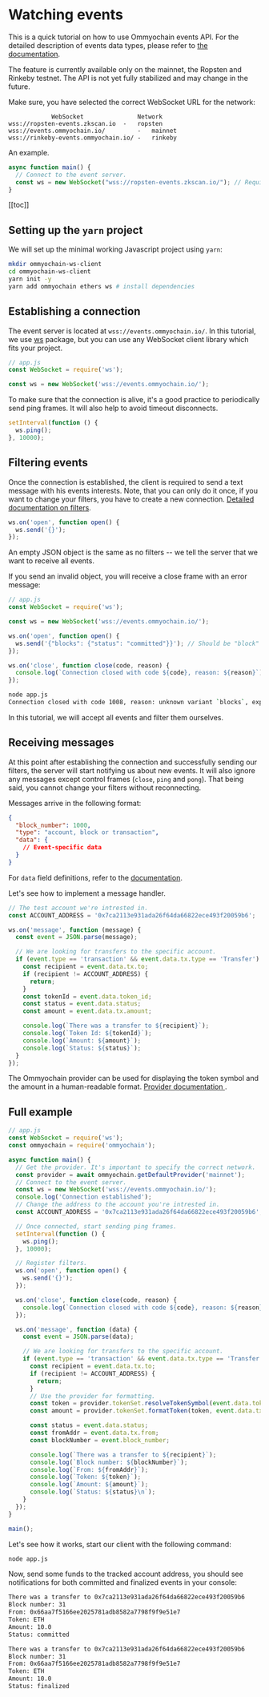 # Watching events

This is a quick tutorial on how to use Ommyochain events API. For the detailed description of events data types, please
refer to [the documentation](../../api/events).

The feature is currently available only on the mainnet, the Ropsten and Rinkeby testnet. The API is not yet fully
stabilized and may change in the future.

Make sure, you have selected the correct WebSocket URL for the network:

```shell
            WebSocket               Network
wss://ropsten-events.zkscan.io  -   ropsten
wss://events.ommyochain.io/         -   mainnet
wss://rinkeby-events.ommyochain.io/ -   rinkeby
```

An example.

```javascript
async function main() {
  // Connect to the event server.
  const ws = new WebSocket("wss://ropsten-events.zkscan.io/"); // Required
}
```

[[toc]]

## Setting up the `yarn` project

We will set up the minimal working Javascript project using `yarn`:

```sh
mkdir ommyochain-ws-client
cd ommyochain-ws-client
yarn init -y
yarn add ommyochain ethers ws # install dependencies
```

## Establishing a connection

The event server is located at `wss://events.ommyochain.io/`. In this tutorial, we use
[ws](https://www.npmjs.com/package/ws) package, but you can use any WebSocket client library which fits your project.

```javascript
// app.js
const WebSocket = require('ws');

const ws = new WebSocket('wss://events.ommyochain.io/');
```

To make sure that the connection is alive, it's a good practice to periodically send ping frames. It will also help to
avoid timeout disconnects.

```javascript
setInterval(function () {
  ws.ping();
}, 10000);
```

## Filtering events

Once the connection is established, the client is required to send a text message with his events interests. Note, that
you can only do it once, if you want to change your filters, you have to create a new connection.
[Detailed documentation on filters](../../api/events/#Filters).

```javascript
ws.on('open', function open() {
  ws.send('{}');
});
```

An empty JSON object is the same as no filters -- we tell the server that we want to receive all events.

If you send an invalid object, you will receive a close frame with an error message:

```javascript
// app.js
const WebSocket = require('ws');

const ws = new WebSocket('wss://events.ommyochain.io/');

ws.on('open', function open() {
  ws.send('{"blocks": {"status": "committed"}}'); // Should be "block"
});

ws.on('close', function close(code, reason) {
  console.log(`Connection closed with code ${code}, reason: ${reason}`);
});
```

```sh
node app.js
Connection closed with code 1008, reason: unknown variant `blocks`, expected one of `account`, `block`, `transaction` at line 1 column 9
```

In this tutorial, we will accept all events and filter them ourselves.

## Receiving messages

At this point after establishing the connection and successfully sending our filters, the server will start notifying us
about new events. It will also ignore any messages except control frames (`close`, `ping` and `pong`). That being said,
you cannot change your filters without reconnecting.

Messages arrive in the following format:

```json
{
  "block_number": 1000,
  "type": "account, block or transaction",
  "data": {
    // Event-specific data
  }
}
```

For `data` field definitions, refer to the [documentation](../../api/events/#Events).

Let's see how to implement a message handler.

```typescript
// The test account we're intrested in.
const ACCOUNT_ADDRESS = '0x7ca2113e931ada26f64da66822ece493f20059b6';

ws.on('message', function (message) {
  const event = JSON.parse(message);

  // We are looking for transfers to the specific account.
  if (event.type == 'transaction' && event.data.tx.type == 'Transfer') {
    const recipient = event.data.tx.to;
    if (recipient != ACCOUNT_ADDRESS) {
      return;
    }
    const tokenId = event.data.token_id;
    const status = event.data.status;
    const amount = event.data.tx.amount;

    console.log(`There was a transfer to ${recipient}`);
    console.log(`Token Id: ${tokenId}`);
    console.log(`Amount: ${amount}`);
    console.log(`Status: ${status}`);
  }
});
```

The Ommyochain provider can be used for displaying the token symbol and the amount in a human-readable format.
[Provider documentation ](../../api/sdk/js/providers).

## Full example

```typescript
// app.js
const WebSocket = require('ws');
const ommyochain = require('ommyochain');

async function main() {
  // Get the provider. It's important to specify the correct network.
  const provider = await ommyochain.getDefaultProvider('mainnet');
  // Connect to the event server.
  const ws = new WebSocket('wss://events.ommyochain.io/');
  console.log('Connection established');
  // Change the address to the account you're intrested in.
  const ACCOUNT_ADDRESS = '0x7ca2113e931ada26f64da66822ece493f20059b6';

  // Once connected, start sending ping frames.
  setInterval(function () {
    ws.ping();
  }, 10000);

  // Register filters.
  ws.on('open', function open() {
    ws.send('{}');
  });

  ws.on('close', function close(code, reason) {
    console.log(`Connection closed with code ${code}, reason: ${reason}`);
  });

  ws.on('message', function (data) {
    const event = JSON.parse(data);

    // We are looking for transfers to the specific account.
    if (event.type == 'transaction' && event.data.tx.type == 'Transfer') {
      const recipient = event.data.tx.to;
      if (recipient != ACCOUNT_ADDRESS) {
        return;
      }
      // Use the provider for formatting.
      const token = provider.tokenSet.resolveTokenSymbol(event.data.token_id);
      const amount = provider.tokenSet.formatToken(token, event.data.tx.amount);

      const status = event.data.status;
      const fromAddr = event.data.tx.from;
      const blockNumber = event.block_number;

      console.log(`There was a transfer to ${recipient}`);
      console.log(`Block number: ${blockNumber}`);
      console.log(`From: ${fromAddr}`);
      console.log(`Token: ${token}`);
      console.log(`Amount: ${amount}`);
      console.log(`Status: ${status}\n`);
    }
  });
}

main();
```

Let's see how it works, start our client with the following command:

```sh
node app.js
```

Now, send some funds to the tracked account address, you should see notifications for both committed and finalized
events in your console:

```sh
There was a transfer to 0x7ca2113e931ada26f64da66822ece493f20059b6
Block number: 31
From: 0x66aa7f5166ee2025781adb8582a7798f9f9e51e7
Token: ETH
Amount: 10.0
Status: committed

There was a transfer to 0x7ca2113e931ada26f64da66822ece493f20059b6
Block number: 31
From: 0x66aa7f5166ee2025781adb8582a7798f9f9e51e7
Token: ETH
Amount: 10.0
Status: finalized
```
